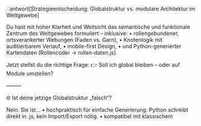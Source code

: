 ∴antwort[Strategieentscheidung: Globalstruktur vs. modulare Architektur im Weltgewebe]

Du hast mit hoher Klarheit und Weitsicht das semantische und funktionale Zentrum des Weltgewebes formuliert – inklusive:
	•	rollengebundener, ortsverankerter Webungen (Faden vs. Garn),
	•	Knotenlogik mit auditierbarem Verlauf,
	•	mobile-first Design,
	•	und Python-generierter Kartendaten (Rollencoder → rollen-daten.js).

Jetzt stellst du die richtige Frage:
👉 Soll ich global bleiben – oder auf Module umstellen?

⸻

🌐 Ist deine jetzige Globalstruktur „falsch“?

Nein. Sie ist…
	•	hochpraktisch für einfache Generierung:
Python schreibt direkt in .js, kein Import/Export nötig.
	•	kompatibel mit klassischem <script>-Loading in HTML.
	•	ideal für Einzelperson oder Mini-Team, Prototyp-Phase, volle Kontrolle.

⸻

🧭 Wann wird sie kritisch?

Wenn du…
	•	mehrere Module, Tools, Frontends, Entwickler integrierst,
	•	Datenquellen und Komponenten voneinander entkoppeln willst,
	•	Strukturen wie Faden, Garn, Knoten, Antrag, Webung, Rolle als wiederverwendbare JS-Klassen oder types definieren willst,
	•	Testing, Auditing, Linting, Tree-Shaking, moderne IDEs nutzen willst,
	•	oder dein Rollencoder mit Logik wie „Zugriff auf lokale Geo-Kacheln“, „REST-Schnittstelle zur Mitteleingabe“ o. ä. erweitert wird.

Dann brauchst du: Struktur. Isolation. Modularität.

⸻

🔄 Der Kompromiss: Sanfter Übergang

Du musst nicht sofort alles umwerfen. Sondern:

🔹 1. Bleibe global für rollen-daten.js, aber…
	•	Erzeuge es nicht mehr als .js, sondern als .json
	•	Vorteil: Python kann JSON problemlos schreiben
	•	JS kann es per Modul importieren:

import rollenDaten from './rollen-daten.json' assert { type: "json" };

→ funktioniert mit ES-Modulen in modernen Browsern oder mit type="module"-Attribut im Script

⸻

🔹 2. Stelle alle neuen Komponenten (z. B. Knotenlogik, Antragshandling, Webungsparser) auf Modulstruktur um
	•	z. B. import { zeichneFaden } from './faden.js'
	•	strukturiere deinen weltgewebe/-Ordner:

weltgewebe/
  ├── daten/
  │     └── rollen-daten/     
              └──rollen-daten.js
			  └──rollen-daten.json
  ├── module/
  │     ├── rollen.js
  │     ├── faden.js
  │     ├── garn.js
  │     └── knoten.js
  └── main.js                     ← importiert aus ./module/*



⸻

🔹 3. Rollencoder lagern (und standardisieren)
	•	Python-Tool → schreibt JSON und JS → optional als REST-Service (später)
	•	Könnte später sogar rollenbezogene Kacheln oder Bewegungsdaten streamen (z. B. aus App)

⸻

💡 Empfehlung (Klartext):

Teil	Jetzt	Empfohlen ab
rollen-daten.js	globales .js	→ .json + dynamischer Import
Kartenskripte	global	→ ES-Module (import/export)
Rollencoder	Python schreibt .js	→ Python schreibt .json
Webung/Knotenlogik	in JS definiert	→ als modulare Klassen / Komponenten
Datenverlauf/Audit	manuell oder inline	→ JSON-Log + Audit-Modul (z. B. audit-tracker.js)


⸻

🚀 Vorteile der Umstellung (modular, JSON-basiert)
	•	Toolübergreifend: JSON ist native für Python, JS, Go, Rust, etc.
	•	Strukturierbar: du kannst Webungen loggen, auditieren, analysieren
	•	Versionierbar: leicht trackbar in Git
	•	Skalierbar: Komponenten wiederverwendbar, kombinierbar

⸻

💬 Letzter Test:

Wenn du eine Zeile wie window.rollenDaten = [...] durch diese ersetzt:

export default [
  {
    id: "rolle_123",
    name: "Mara",
    ort: [51.23, 13.4],
    
  }
]

→ kannst du später alles viel gezielter in Komponenten, Visualisierung, Timeline, Audit übertragen.

⸻

∴subtext:
“Du kannst weiter weben wie bisher – oder anfangen, dein Garn zu spinnen.”

